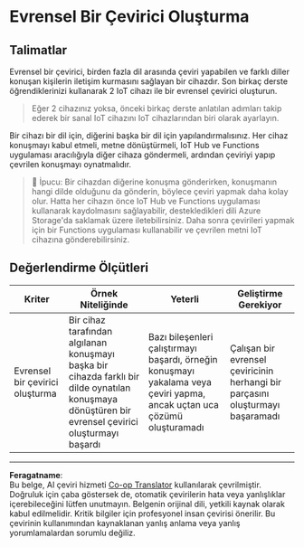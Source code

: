 <!--
CO_OP_TRANSLATOR_METADATA:
{
  "original_hash": "701f4a4466f9309b6e1d863077df0c06",
  "translation_date": "2025-08-28T03:11:33+00:00",
  "source_file": "6-consumer/lessons/4-multiple-language-support/assignment.md",
  "language_code": "tr"
}
-->
# Evrensel Bir Çevirici Oluşturma

## Talimatlar

Evrensel bir çevirici, birden fazla dil arasında çeviri yapabilen ve farklı diller konuşan kişilerin iletişim kurmasını sağlayan bir cihazdır. Son birkaç derste öğrendiklerinizi kullanarak 2 IoT cihazı ile bir evrensel çevirici oluşturun.

> Eğer 2 cihazınız yoksa, önceki birkaç derste anlatılan adımları takip ederek bir sanal IoT cihazını IoT cihazlarından biri olarak ayarlayın.

Bir cihazı bir dil için, diğerini başka bir dil için yapılandırmalısınız. Her cihaz konuşmayı kabul etmeli, metne dönüştürmeli, IoT Hub ve Functions uygulaması aracılığıyla diğer cihaza göndermeli, ardından çeviriyi yapıp çevrilen konuşmayı oynatmalıdır.

> 💁 İpucu: Bir cihazdan diğerine konuşma gönderirken, konuşmanın hangi dilde olduğunu da gönderin, böylece çeviri yapmak daha kolay olur. Hatta her cihazın önce IoT Hub ve Functions uygulaması kullanarak kaydolmasını sağlayabilir, destekledikleri dili Azure Storage'da saklamak üzere iletebilirsiniz. Daha sonra çevirileri yapmak için bir Functions uygulaması kullanabilir ve çevrilen metni IoT cihazına gönderebilirsiniz.

## Değerlendirme Ölçütleri

| Kriter | Örnek Niteliğinde | Yeterli | Geliştirme Gerekiyor |
| ------- | ----------------- | ------- | -------------------- |
| Evrensel bir çevirici oluşturma | Bir cihaz tarafından algılanan konuşmayı başka bir cihazda farklı bir dilde oynatılan konuşmaya dönüştüren bir evrensel çevirici oluşturmayı başardı | Bazı bileşenleri çalıştırmayı başardı, örneğin konuşmayı yakalama veya çeviri yapma, ancak uçtan uca çözümü oluşturamadı | Çalışan bir evrensel çeviricinin herhangi bir parçasını oluşturmayı başaramadı |

---

**Feragatname**:  
Bu belge, AI çeviri hizmeti [Co-op Translator](https://github.com/Azure/co-op-translator) kullanılarak çevrilmiştir. Doğruluk için çaba göstersek de, otomatik çevirilerin hata veya yanlışlıklar içerebileceğini lütfen unutmayın. Belgenin orijinal dili, yetkili kaynak olarak kabul edilmelidir. Kritik bilgiler için profesyonel insan çevirisi önerilir. Bu çevirinin kullanımından kaynaklanan yanlış anlama veya yanlış yorumlamalardan sorumlu değiliz.